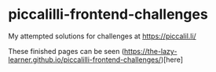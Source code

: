 # piccalilli-frontend-challenges
My attempted solutions for challenges at https://piccalil.li/

These finished pages can be seen (https://the-lazy-learner.github.io/piccalilli-frontend-challenges/)[here]
